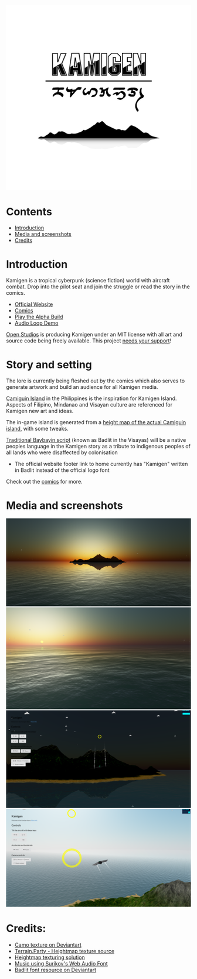 ![Kamigen Logo](./art/design/Kamigen%20Logo-01.png)
# Contents
- [Introduction](#introduction)
- [Media and screenshots](#media-and-screenshots)
- [Credits](#credits)

# Introduction
Kamigen is a tropical cyberpunk (science fiction) world with aircraft combat. Drop into the pilot seat and join the struggle or read the story in the comics. 

- [Official Website](https://kamigen.com/)
- [Comics](https://kamigen.com/comics.html)
- [Play the Alpha Build](https://kamigen.com/game.html)
- [Audio Loop Demo](https://kamigen.com/music/flying.html)

[Open Studios](https://openstudios.xyz) is producing Kamigen under an MIT license with all art and source code being freely available. This project [needs your support](https://openstudios.xyz/donate.html)!

# Story and setting
The lore is currently being fleshed out by the comics which also serves to generate artwork and build an audience for all Kamigen media.

[Camiguin Island](https://en.wikipedia.org/wiki/Camiguin) in the Philippines is the inspiration for Kamigen Island. Aspects of Filipino, Mindanao and Visayan culture are referenced for Kamigen new art and ideas.

The in-game island is generated from a [height map of the actual Camiguin island](./assets/height.png), with some tweaks.

[Traditional Baybayin script](https://en.wikipedia.org/wiki/Baybayin) (known as Badlit in the Visayas) will be a native peoples language in the Kamigen story as a tribute to indigenous peoples of all lands who were disaffected by colonisation
  - The official website footer link to home currently has "Kamigen" written in Badlit instead of the official logo font

Check out the [comics](https://kamigen.com/comics.html) for more.

# Media and screenshots
![Island Screenshot](./art/resources/screenshots/Wallpaper.PNG)
![Ocean Screenshot](./art/resources/screenshots/Screenshot%202018-09-22.PNG)
![Night Screenshot](./art/resources/screenshots/Screenshot%202019-01-26.PNG)
![Ship Screenshot](./art/resources/screenshots/Screenshot%202019-01-26-1.PNG)

# Credits:
- [Camo texture on Deviantart](https://www.deviantart.com/sargy001/art/Tropical-Camo-347462946)
- [Terrain.Party - Heightmap texture source](https://terrain.party/)
- [Heightmap texturing solution](https://stemkoski.github.io/Three.js/Shader-Heightmap-Textures.html)
- [Music using Surikov's Web Audio Font](https://github.com/surikov/webaudiofont)
- [Badlit font resource on Deviantart](https://www.deviantart.com/akopito/art/Bisaya-Modern-Badlit-Font-Tupong-325656389)